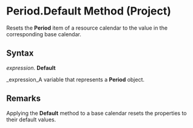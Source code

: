 
# Period.Default Method (Project)

Resets the  **Period** item of a resource calendar to the value in the corresponding base calendar.


## Syntax

 _expression_. **Default**

 _expression_A variable that represents a  **Period** object.


## Remarks

Applying the  **Default** method to a base calendar resets the properties to their default values.

